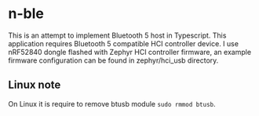 # n-ble

This is an attempt to implement Bluetooth 5 host in Typescript. This application requires Bluetooth 5 compatible HCI controller device. I use nRF52840 dongle flashed with Zephyr HCI controller firmware, an example firmware configuration can be found in zephyr/hci_usb directory.

## Linux note

On Linux it is require to remove btusb module `sudo rmmod btusb`.
